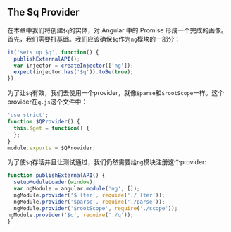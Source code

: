 ## The $q Provider
在本章中我们将创建`$q`的实体，对 Angular 中的 Promise 形成一个完成的画像。首先，我们需要打基础。我们应该确保`$q`作为`ng`模块的一部分：
```js
it('sets up $q', function() {
  publishExternalAPI();
  var injector = createInjector(['ng']);
  expect(injector.has('$q')).toBe(true);
});
```
为了让`$q`有效，我们去使用一个provider，就像`$parse`和`$rootScope`一样。这个provider在`q.js`这个文件中：
```js
'use strict';
function $QProvider() {
  this.$get = function() {
  };
}
module.exports = $QProvider;
```
为了使`$q`存活并且让测试通过，我们仍然需要给`ng`模块注册这个provider:
```js
function publishExternalAPI() {
  setupModuleLoader(window);
  var ngModule = angular.module('ng', []);
  ngModule.provider('$ lter', require('./ lter'));
  ngModule.provider('$parse', require('./parse'));
  ngModule.provider('$rootScope', require('./scope'));
ngModule.provider('$q', require('./q'));
}
```